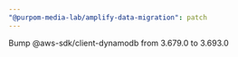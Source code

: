 ```yaml
---
"@purpom-media-lab/amplify-data-migration": patch
---
```


Bump @aws-sdk/client-dynamodb from 3.679.0 to 3.693.0
